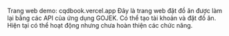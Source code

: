 Trang web demo: cqdbook.vercel.app
Đây là trang web đặt đồ ăn được làm lại bằng các API của ứng dụng GOJEK. Có thể tạo tài khoản và đặt đồ ăn. Hiện tại có thể hoạt động nhưng chưa hoàn thiện các chức năng.
